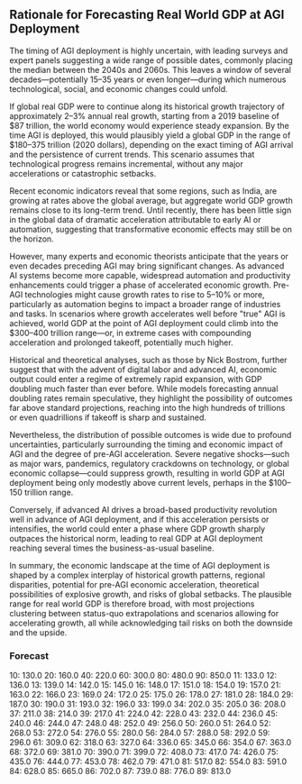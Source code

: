 ## Rationale for Forecasting Real World GDP at AGI Deployment

The timing of AGI deployment is highly uncertain, with leading surveys and expert panels suggesting a wide range of possible dates, commonly placing the median between the 2040s and 2060s. This leaves a window of several decades—potentially 15–35 years or even longer—during which numerous technological, social, and economic changes could unfold.

If global real GDP were to continue along its historical growth trajectory of approximately 2–3% annual real growth, starting from a 2019 baseline of $87 trillion, the world economy would experience steady expansion. By the time AGI is deployed, this would plausibly yield a global GDP in the range of $180–375 trillion (2020 dollars), depending on the exact timing of AGI arrival and the persistence of current trends. This scenario assumes that technological progress remains incremental, without any major accelerations or catastrophic setbacks.

Recent economic indicators reveal that some regions, such as India, are growing at rates above the global average, but aggregate world GDP growth remains close to its long-term trend. Until recently, there has been little sign in the global data of dramatic acceleration attributable to early AI or automation, suggesting that transformative economic effects may still be on the horizon.

However, many experts and economic theorists anticipate that the years or even decades preceding AGI may bring significant changes. As advanced AI systems become more capable, widespread automation and productivity enhancements could trigger a phase of accelerated economic growth. Pre-AGI technologies might cause growth rates to rise to 5–10% or more, particularly as automation begins to impact a broader range of industries and tasks. In scenarios where growth accelerates well before "true" AGI is achieved, world GDP at the point of AGI deployment could climb into the $300–400 trillion range—or, in extreme cases with compounding acceleration and prolonged takeoff, potentially much higher.

Historical and theoretical analyses, such as those by Nick Bostrom, further suggest that with the advent of digital labor and advanced AI, economic output could enter a regime of extremely rapid expansion, with GDP doubling much faster than ever before. While models forecasting annual doubling rates remain speculative, they highlight the possibility of outcomes far above standard projections, reaching into the high hundreds of trillions or even quadrillions if takeoff is sharp and sustained.

Nevertheless, the distribution of possible outcomes is wide due to profound uncertainties, particularly surrounding the timing and economic impact of AGI and the degree of pre-AGI acceleration. Severe negative shocks—such as major wars, pandemics, regulatory crackdowns on technology, or global economic collapse—could suppress growth, resulting in world GDP at AGI deployment being only modestly above current levels, perhaps in the $100–150 trillion range.

Conversely, if advanced AI drives a broad-based productivity revolution well in advance of AGI deployment, and if this acceleration persists or intensifies, the world could enter a phase where GDP growth sharply outpaces the historical norm, leading to real GDP at AGI deployment reaching several times the business-as-usual baseline.

In summary, the economic landscape at the time of AGI deployment is shaped by a complex interplay of historical growth patterns, regional disparities, potential for pre-AGI economic acceleration, theoretical possibilities of explosive growth, and risks of global setbacks. The plausible range for real world GDP is therefore broad, with most projections clustering between status-quo extrapolations and scenarios allowing for accelerating growth, all while acknowledging tail risks on both the downside and the upside.

### Forecast

10: 130.0
20: 160.0
40: 220.0
60: 300.0
80: 480.0
90: 850.0
11: 133.0
12: 136.0
13: 139.0
14: 142.0
15: 145.0
16: 148.0
17: 151.0
18: 154.0
19: 157.0
21: 163.0
22: 166.0
23: 169.0
24: 172.0
25: 175.0
26: 178.0
27: 181.0
28: 184.0
29: 187.0
30: 190.0
31: 193.0
32: 196.0
33: 199.0
34: 202.0
35: 205.0
36: 208.0
37: 211.0
38: 214.0
39: 217.0
41: 224.0
42: 228.0
43: 232.0
44: 236.0
45: 240.0
46: 244.0
47: 248.0
48: 252.0
49: 256.0
50: 260.0
51: 264.0
52: 268.0
53: 272.0
54: 276.0
55: 280.0
56: 284.0
57: 288.0
58: 292.0
59: 296.0
61: 309.0
62: 318.0
63: 327.0
64: 336.0
65: 345.0
66: 354.0
67: 363.0
68: 372.0
69: 381.0
70: 390.0
71: 399.0
72: 408.0
73: 417.0
74: 426.0
75: 435.0
76: 444.0
77: 453.0
78: 462.0
79: 471.0
81: 517.0
82: 554.0
83: 591.0
84: 628.0
85: 665.0
86: 702.0
87: 739.0
88: 776.0
89: 813.0